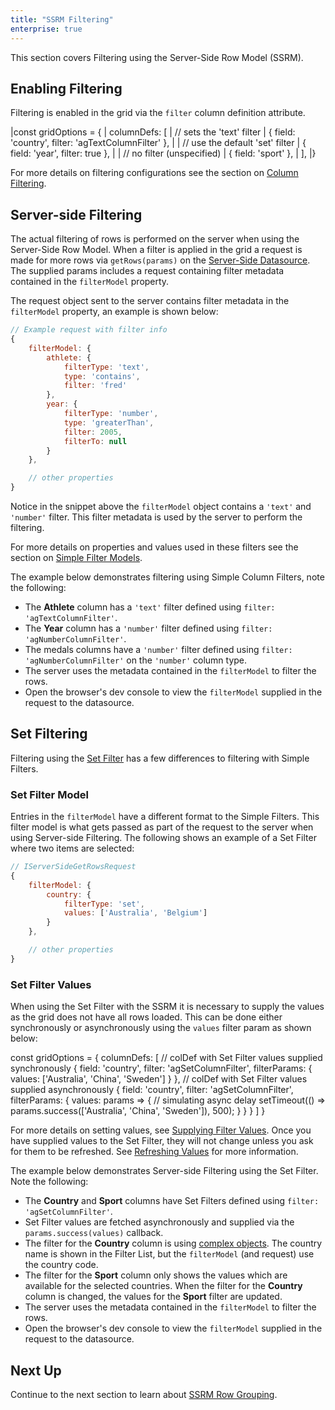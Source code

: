 ```yaml
---
title: "SSRM Filtering"
enterprise: true
---
```


This section covers Filtering using the Server-Side Row Model (SSRM).

## Enabling Filtering

Filtering is enabled in the grid via the `filter` column definition attribute.

<snippet>
|const gridOptions = {
|    columnDefs: [
|        // sets the 'text' filter
|        { field: 'country', filter: 'agTextColumnFilter' },
|
|        // use the default 'set' filter
|        { field: 'year', filter: true },
|
|        // no filter (unspecified)
|        { field: 'sport' },
|    ],
|}
</snippet>

For more details on filtering configurations see the section on [Column Filtering](/filtering/).

## Server-side Filtering

The actual filtering of rows is performed on the server when using the Server-Side Row Model. When a filter is applied
in the grid a request is made for more rows via `getRows(params)` on the [Server-Side Datasource](/server-side-model-datasource/).
The supplied params includes a request containing filter metadata contained in the `filterModel` property.

The request object sent to the server contains filter metadata in the `filterModel` property, an example is shown below:

```js
// Example request with filter info
{
    filterModel: {
        athlete: {
            filterType: 'text',
            type: 'contains',
            filter: 'fred'
        },
        year: {
            filterType: 'number',
            type: 'greaterThan',
            filter: 2005,
            filterTo: null
        }
    },

    // other properties
}
```

Notice in the snippet above the `filterModel` object contains a `'text'` and `'number'` filter. This filter metadata is used by the server to perform the filtering.

For more details on properties and values used in these filters see the section on
[Simple Filter Models](/filter-simple-configuration/#simple-filter-models).

The example below demonstrates filtering using Simple Column Filters, note the following:

- The **Athlete** column has a `'text'` filter defined using `filter: 'agTextColumnFilter'`.
- The **Year** column has a `'number'` filter defined using `filter: 'agNumberColumnFilter'`.
- The medals columns have a `'number'` filter defined using `filter: 'agNumberColumnFilter'` on the `'number'` column type.
- The server uses the metadata contained in the `filterModel` to filter the rows.
- Open the browser's dev console to view the `filterModel` supplied in the request to the datasource.

<grid-example title='Server Side Filtering' name='infinite-simple' type='generated' options='{ "enterprise": true, "extras": ["alasql"], "modules": ["serverside", "menu"] }'></grid-example>

## Set Filtering

Filtering using the [Set Filter](/filter-set/) has a few differences to filtering with Simple Filters.

### Set Filter Model

Entries in the `filterModel` have a different format to the Simple Filters. This filter model is what gets passed as part of the request to the server when using Server-side Filtering. The following shows an example of a Set Filter where two items are selected:

```js
// IServerSideGetRowsRequest
{
    filterModel: {
        country: {
            filterType: 'set',
            values: ['Australia', 'Belgium']
        }
    },

    // other properties
}
```

### Set Filter Values

When using the Set Filter with the SSRM it is necessary to supply the values as the grid does not
have all rows loaded. This can be done either synchronously or asynchronously using the `values` filter param as shown below:


<snippet spaceBetweenProperties="true">
const gridOptions = {
    columnDefs: [
        // colDef with Set Filter values supplied synchronously
        {
            field: 'country',
            filter: 'agSetColumnFilter',
            filterParams: {
                values: ['Australia', 'China', 'Sweden']
            }
        },
        // colDef with Set Filter values supplied asynchronously
        {
            field: 'country',
            filter: 'agSetColumnFilter',
            filterParams: {
                values: params => {
                    // simulating async delay
                    setTimeout(() => params.success(['Australia', 'China', 'Sweden']), 500);
                }
            }
        }
    ]
}
</snippet>

For more details on setting values, see [Supplying Filter Values](/filter-set-filter-list/#supplying-filter-values). Once you have supplied values to the Set Filter, they will not change unless you ask for them to be refreshed. See [Refreshing Values](/filter-set-filter-list/#refreshing-values) for more information.

The example below demonstrates Server-side Filtering using the Set Filter. Note the following:

- The **Country** and **Sport** columns have Set Filters defined using `filter: 'agSetColumnFilter'`.
- Set Filter values are fetched asynchronously and supplied via the `params.success(values)` callback.
- The filter for the **Country** column is using [complex objects](/filter-set-filter-list/#complex-objects). The country name is shown in the Filter List, but the `filterModel` (and request) use the country code.
- The filter for the **Sport** column only shows the values which are available for the selected countries.
When the filter for the **Country** column is changed, the values for the **Sport** filter are updated.
- The server uses the metadata contained in the `filterModel` to filter the rows.
- Open the browser's dev console to view the `filterModel` supplied in the request to the datasource.

<grid-example title='Set Filter Server Side Filtering' name='infinite-set' type='generated' options='{ "enterprise": true, "extras": ["alasql"], "modules": ["serverside", "setfilter", "menu"] }'></grid-example>

## Next Up

Continue to the next section to learn about [SSRM Row Grouping](/server-side-model-grouping/).
